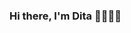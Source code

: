 ### Hi there, I'm Dita 👋👩🏻‍💻

<!--
**ditafbriyanti/ditafbriyanti** is a ✨ _special_ ✨ repository because its `README.md` (this file) appears on your GitHub profile.

Here are some ideas to get you started:

- 🌱 I’m currently learning pandas, and tableau 
- 😄 Pronouns: she/her
-->

